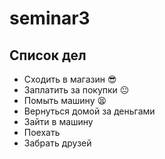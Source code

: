 # seminar3

## Список дел
* Сходить в магазин :sunglasses:
* Заплатить за покупки :neutral_face:
* Помыть машину  :tired_face:
* Вернуться домой за деньгами
* Зайти в машину
* Поехать
* Забрать друзей